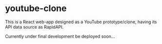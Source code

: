 # youtube-clone
This is a React web-app designed as a YouTube prototype/clone, having its API data source as RapidAPI. 

Currently under final development be deployed soon...
